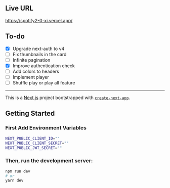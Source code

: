 ## Live URL
https://spotify2-0-xi.vercel.app/

## To-do

- [x] Upgrade next-auth to v4
- [ ] Fix thumbnails in the card
- [ ] Infinite pagination
- [x] Improve authentication check
- [ ] Add colors to headers
- [ ] Implement player
- [ ] Shuffle play or play all feature

<hr/>

This is a [Next.js](https://nextjs.org/) project bootstrapped with [`create-next-app`](https://github.com/vercel/next.js/tree/canary/packages/create-next-app).

## Getting Started
### First Add Environment Variables

```bash
NEXT_PUBLIC_CLIENT_ID=""
NEXT_PUBLIC_CLIENT_SECRET=""
NEXT_PUBLIC_JWT_SECRET=""
```
### Then, run the development server:

```bash
npm run dev
# or
yarn dev
```